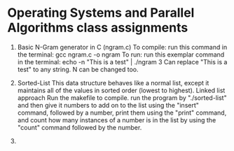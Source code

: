 # Operating Systems and Parallel Algorithms class assignments
1. Basic N-Gram generator in C (ngram.c)
To compile: run this command in the terminal: gcc ngram.c -o ngram
To run: run this exemplar command in the terminal: echo -n "This is a test" | ./ngram 3
Can replace "This is a test" to any string. N can be changed too.

2. Sorted-List
This data structure behaves like a normal list, except it maintains all of the values in sorted order (lowest to highest).
Linked list approach
Run the makefile to compile.
run the program by "./sorted-list" and then give it numbers to add on to the list using the "insert" command, followed by a number, 
print them using the "print" command, and count how many instances of a number is in the list by using the "count" command followed by the number.

3. 
